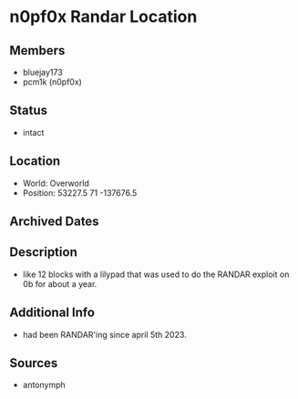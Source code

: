 # n0pf0x Randar Location

## Members
- bluejay173
- pcm1k (n0pf0x)

## Status
- intact

## Location
- World: Overworld
- Position: 53227.5 71 -137676.5

## Archived Dates

## Description
- like 12 blocks with a lilypad that was used to do the RANDAR exploit on 0b for about a year.

## Additional Info
- had been RANDAR'ing since april 5th 2023.

## Sources
- antonymph
